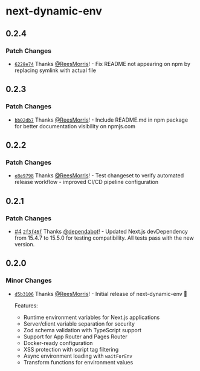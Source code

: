 # next-dynamic-env

## 0.2.4

### Patch Changes

- [`6228e74`](https://github.com/ReesMorris/next-dynamic-env/commit/6228e74e1bce0319f1fd24b0cbd393dc55906e13) Thanks [@ReesMorris](https://github.com/ReesMorris)! - Fix README not appearing on npm by replacing symlink with actual file

## 0.2.3

### Patch Changes

- [`bb02db7`](https://github.com/ReesMorris/next-dynamic-env/commit/bb02db7880cdda198df3a110d8b44268083d3909) Thanks [@ReesMorris](https://github.com/ReesMorris)! - Include README.md in npm package for better documentation visibility on npmjs.com

## 0.2.2

### Patch Changes

- [`e8e9798`](https://github.com/ReesMorris/next-dynamic-env/commit/e8e9798ddfab70869f962b3cd7cee2f0248c9779) Thanks [@ReesMorris](https://github.com/ReesMorris)! - Test changeset to verify automated release workflow - improved CI/CD pipeline configuration

## 0.2.1

### Patch Changes

- [#4](https://github.com/ReesMorris/next-dynamic-env/pull/4) [`2f3f46f`](https://github.com/ReesMorris/next-dynamic-env/commit/2f3f46ff59d989c42e7a67ecb7cb0ef311133877) Thanks [@dependabot](https://github.com/apps/dependabot)! - Updated Next.js devDependency from 15.4.7 to 15.5.0 for testing compatibility. All tests pass with the new version.

## 0.2.0

### Minor Changes

- [`d5b3106`](https://github.com/ReesMorris/next-dynamic-env/commit/d5b3106978192c2e4a213def0504febc7c18011d) Thanks [@ReesMorris](https://github.com/ReesMorris)! - Initial release of next-dynamic-env 🚀

  Features:

  - Runtime environment variables for Next.js applications
  - Server/client variable separation for security
  - Zod schema validation with TypeScript support
  - Support for App Router and Pages Router
  - Docker-ready configuration
  - XSS protection with script tag filtering
  - Async environment loading with `waitForEnv`
  - Transform functions for environment values
